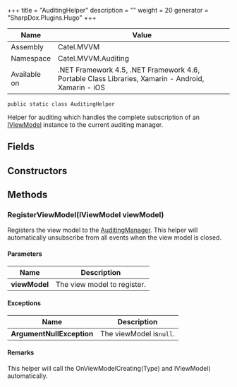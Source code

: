 

+++
title = "AuditingHelper" 
description = ""
weight = 20
generator = "SharpDox.Plugins.Hugo"
+++

Name|Value
---|---
Assembly|Catel.MVVM
Namespace|Catel.MVVM.Auditing
Available on|.NET Framework 4.5, .NET Framework 4.6, Portable Class Libraries, Xamarin - Android, Xamarin - iOS

```
public static class AuditingHelper
```

Helper for auditing which handles the complete subscription of an [IViewModel](#) instance to the current auditing manager.

## Fields

## Constructors

## Methods

### RegisterViewModel(IViewModel viewModel)

Registers the view model to the [AuditingManager](#). This helper will automatically unsubscribe from all events when the view model is closed.

#### Parameters

Name|Description
---|---
**viewModel**|The view model to register.

#### Exceptions

Name|Description
---|---
**ArgumentNullException**|The viewModel is`null`.

#### Remarks

This helper will call the OnViewModelCreating(Type) and IViewModel) automatically.

